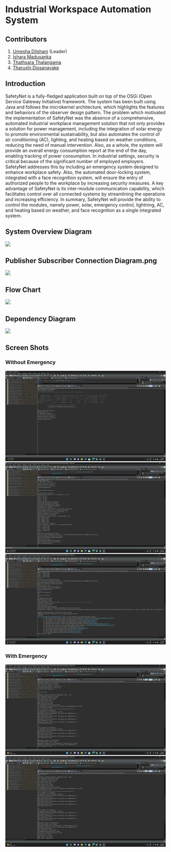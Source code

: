 <h1>Industrial Workspace Automation System</h1>
<h2>Contributors</h2>
<ol>
  <li><a href="https://github.com/umeshadilshani">Umesha Dilshani</a> (Leader) </li>
  <li><a href="https://github.com/ChillBroh">Ishara Madusanka</a></li>
  <li><a href="https://github.com/X-pose">Thathsara Thalangama</a></li>
  <li><a href="https://github.com/TharushiDissanayake">Tharushi Dissanayake</a></li>
</ol>
<h2>Introduction</h2>
<p>SafetyNet is a fully-fledged application built on top of the OSGi (Open Service Gateway Initiative) framework. The system has been built using Java and follows the microkernel architecture, which highlights the features and behaviors of the observer design pattern.
The problem which motivated the implementation of SafetyNet was the absence of a comprehensive, automated industrial workplace management solution that not only provides a solution for power management, including the integration of solar energy to promote environmental sustainability, but also automates the control of air conditioning (AC), lighting, and heating based on weather conditions, reducing the need of manual intervention. Also, as a whole, the system will provide an overall energy consumption report at the end of the day, enabling tracking of power consumption. In industrial settings, security is critical because of the significant number of employed employers. SafetyNet addresses this by including an emergency system designed to enhance workplace safety. Also, the automated door-locking system, integrated with a face recognition system, will ensure the entry of authorized people to the workplace by increasing security measures.
A key advantage of SafetyNet is its inter-module communication capability, which facilitates control over all connected systems by streamlining the operations and increasing efficiency. In summary, SafetyNet will provide the ability to control the modules, namely power, solar, emergency control, lightning, AC, and heating based on weather, and face recognition as a single integrated system.</p>
<h2>System Overview Diagram</h2>
<img src="https://github.com/ChillBroh/SA-Assignment-1-OSGI_Framework/blob/master/Diagrams/System%20Overview%20Diagram.png"></img>
<h2>Publisher Subscriber Connection Diagram.png</h2>
<img src="https://github.com/ChillBroh/SA-Assignment-1-OSGI_Framework/blob/master/Diagrams/Publisher%20Subscriber%20Connection%20Diagram.png"></img>
<h2>Flow Chart</h2>
<img src="https://github.com/ChillBroh/SA-Assignment-1-OSGI_Framework/blob/master/Diagrams/flowchart.jpeg"></img>
<h2>Dependency Diagram</h2>
<img src="https://github.com/ChillBroh/SA-Assignment-1-OSGI_Framework/blob/master/Diagrams/Dependency%20Diagram.png"></img>
<h2>Screen Shots</h2>
<h3>Without Emergency</h3>
<img src="https://github.com/ChillBroh/Industrial-Workspace-Automation-System-OSGI_Framework/blob/master/without%20emergency/1.png"></img>
<img src="https://github.com/ChillBroh/Industrial-Workspace-Automation-System-OSGI_Framework/blob/master/without%20emergency/2.png"></img>
<img src="https://github.com/ChillBroh/Industrial-Workspace-Automation-System-OSGI_Framework/blob/master/without%20emergency/3.png"></img>
<h3>With Emergency</h3>
<img src="https://github.com/ChillBroh/Industrial-Workspace-Automation-System-OSGI_Framework/blob/master/With%20emergency/1.png"></img>
<img src="https://github.com/ChillBroh/Industrial-Workspace-Automation-System-OSGI_Framework/blob/master/With%20emergency/2.png"></img>
